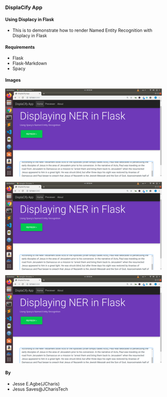 ### DisplaCify App
#### Using Displacy in Flask

+ This is to demonstrate how to render Named Entity Recognition with Displacy in Flask

#### Requirements
+ Flask
+ Flask-Markdown
+ Spacy


#### Images
![](images/screenshot01.png)


![](images/screenshot01.png)



![](images/screenshot01.png)


#### By
+ Jesse E.Agbe(JCharis)
+ Jesus Saves@JCharisTech